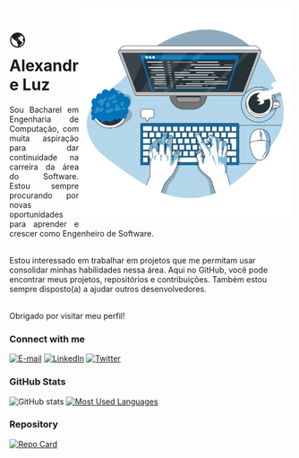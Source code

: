 <img align="right" alt="Developer vector created by storyset - www.freepik.com" height="380" src="https://raw.githubusercontent.com/lexandreluz/lexandreluz/3bf9af0d0177b5ea44ada0832f6231903fef5b83/code-typing-animate.svg">

<h1>
    <span> 🌎 Alexandre Luz</span>
</h1>

<p align="justify">Sou Bacharel em Engenharia de Computação, com muita aspiração para dar continuidade na carreira da área do Software. Estou sempre procurando por novas oportunidades para aprender e crescer como Engenheiro de Software. 
    
<br>Estou interessado em trabalhar em projetos que me permitam usar consolidar minhas habilidades nessa área. Aqui no GitHub, você pode encontrar meus projetos, repositórios e contribuições. Também estou sempre disposto(a) a ajudar outros desenvolvedores. 

<br>Obrigado por visitar meu perfil!

<h3 align="left">Connect with me</h3>

[![E-mail](https://img.shields.io/badge/-Email-000?style=for-the-badge&logo=gmail&logoColor=0074BA&color:0074BA)](mailto:lexandreluz@gmail.com)
[![LinkedIn](https://img.shields.io/badge/LinkedIn-000?style=for-the-badge&logo=linkedin&logoColor=0074BA)](https://www.linkedin.com/in/lexandreluz/)
[![Twitter](https://img.shields.io/badge/Twitter-000?style=for-the-badge&logo=twitter&logoColor=0074BA)](https://twitter.com/lexandre)

<h3 align="left">GitHub Stats</h3>

![GitHub stats](https://github-readme-stats-git-masterrstaa-rickstaa.vercel.app/api?username=lexandreluz&hide_title=true&show_icons=true&include_all_commits=false&count_private=true&line_height=25&hide=issues&bg_color=000&title_color=0074BA&text_color=fff&border_radius=3&border_color=0074BAc&icon_color=0074BA&theme=jolly)
[![Most Used Languages](https://github-readme-stats-git-masterrstaa-rickstaa.vercel.app/api/top-langs/?username=lexandreluz&line_height=10&card_width=290&layout=compact&hide_title=false&count_private=true&langs_count=4&show_icons=true&title_color=ffffff&hide=html,css&bg_color=000&text_color=fff&border_radius=3&border_color=fff&count_private=true)](https://github.com/lexandreluz/github-readme-stats)

<h3 align="left">Repository</h3>

[![Repo Card](https://github-readme-stats.vercel.app/api/pin/?username=lexandreluz&repo=SEUREPOSITORIO&bg_color=000&border_color=30A3DC&show_icons=true&icon_color=30A3DC&title_color=E94D5F&text_color=FFF)](https://github.com/lexandreluz/projeto-glass-html5)
